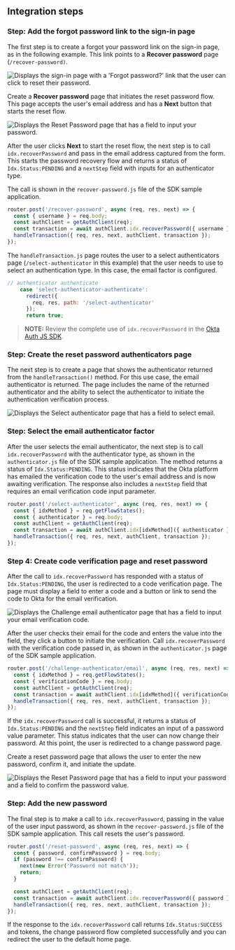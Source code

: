 ## Integration steps

### Step: Add the forgot password link to the sign-in page

The first step is to create a forgot your password link on the sign-in page, as in the following example. This link points to a **Recover password** page (`/recover-password)`.

<div class="common-image-format">

![Displays the sign-in page with a 'Forgot password?' link that the user can click to reset their password.](/img/oie-embedded-sdk/oie-embedded-sdk-use-case-simple-sign-on-screenshot-sign-in-nodejs.png)

</div>

Create a **Recover password** page that initiates the reset password flow. This page accepts the user's email address and has a **Next** button that starts the reset flow.

<div class="common-image-format">

![Displays the Reset Password page that has a field to input your password.](/img/oie-embedded-sdk/oie-embedded-sdk-use-case-pwd-recovery-screenshot-reset-nodejs.png)

</div>

After the user clicks **Next** to start the reset flow, the next step is to call `idx.recoverPassword` and pass in the email address captured from the form. This starts the password recovery flow and returns a status of `Idx.Status:PENDING` and a `nextStep` field with inputs for an authenticator type.

The call is shown in the `recover-password.js` file of the SDK sample application.

```JavaScript
router.post('/recover-password', async (req, res, next) => {
  const { username } = req.body;
  const authClient = getAuthClient(req);
  const transaction = await authClient.idx.recoverPassword({ username });
  handleTransaction({ req, res, next, authClient, transaction });
});
```

The `handleTransaction.js` page routes the user to a select authenticators page (`/select-authenticator` in this example) that the user needs to use to select an authentication type. In this case, the email factor is configured.

```JavaScript
// authenticator authenticate
    case 'select-authenticator-authenticate':
      redirect({
        req, res, path: '/select-authenticator'
      });
      return true;
```

>**NOTE:** Review the complete use of `idx.recoverPassword` in the [Okta Auth JS SDK](https://github.com/okta/okta-auth-js/blob/master/docs/idx.md#idxrecoverpassword).

### Step: Create the reset password authenticators page

The next step is to create a page that shows the authenticator returned from the `handleTransaction()` method. For this use case, the email authenticator is returned. The page includes the name of the returned authenticator and the ability to select the authenticator to initiate the authentication verification process.

<div class="common-image-format">

![Displays the Select authenticator page that has a field to select email.](/img/oie-embedded-sdk/oie-embedded-sdk-use-case-pwd-recovery-screenshot-select-auth-nodejs.png)

</div>

### Step: Select the email authenticator factor

After the user selects the email authenticator, the next step is to call `idx.recoverPassword` with the authenticator type, as shown in the `authenticator.js` file of the SDK sample application. The method returns a status of `Idx.Status:PENDING`. This status indicates that the Okta platform has emailed the verification code to the user's email address and is now awaiting verification. The response also includes a `nextStep` field that requires an email verification code input parameter.

```JavaScript
router.post('/select-authenticator', async (req, res, next) => {
  const { idxMethod } = req.getFlowStates();
  const { authenticator } = req.body;
  const authClient = getAuthClient(req);
  const transaction = await authClient.idx[idxMethod]({ authenticator });
  handleTransaction({ req, res, next, authClient, transaction });
});
```

### Step 4: Create code verification page and reset password

After the call to `idx.recoverPassword` has responded with a status of `Idx.Status:PENDING`, the user is redirected to a code verification page. The page must display a field to enter a code and a button or link to send the code to Okta for the email verification.

<div class="common-image-format">

![Displays the Challenge email authenticator page that has a field to input your email verification code.](/img/oie-embedded-sdk/oie-embedded-sdk-use-case-pwd-recovery-screenshot-challenge-nodejs.png)

</div>

After the user checks their email for the code and enters the value into the field, they click a button to initiate the verification. Call `idx.recoverPassword` with the verification code passed in, as shown in the `authenticator.js` page of the SDK sample application.

```JavaScript
router.post('/challenge-authenticator/email', async (req, res, next) => {
  const { idxMethod } = req.getFlowStates();
  const { verificationCode } = req.body;
  const authClient = getAuthClient(req);
  const transaction = await authClient.idx[idxMethod]({ verificationCode });
  handleTransaction({ req, res, next, authClient, transaction });
});
```

If the `idx.recoverPassword` call is successful, it returns a status of `Idx.Status:PENDING` and the `nextStep` field indicates an input of a password value parameter. This status indicates that the user can now change their password. At this point, the user is redirected to a change password page.

Create a reset password page that allows the user to enter the new password, confirm it, and initiate the update.

<div class="common-image-format">

![Displays the Reset Password page that has a field to input your password and a field to confirm the password value.](/img/oie-embedded-sdk/oie-embedded-sdk-use-case-pwd-recovery-screenshot-set-password-nodejs.png)

</div>

### Step: Add the new password

The final step is to make a call to `idx.recoverPassword`, passing in the value of the user input password, as shown in the `recover-password.js` file of the SDK sample application. This call resets the user's password.

```JavaScript
router.post('/reset-password', async (req, res, next) => {
  const { password, confirmPassword } = req.body;
  if (password !== confirmPassword) {
    next(new Error('Password not match'));
    return;
  }

  const authClient = getAuthClient(req);
  const transaction = await authClient.idx.recoverPassword({ password });
  handleTransaction({ req, res, next, authClient, transaction });
});
```

If the response to the `idx.recoverPassword` call returns `Idx.Status:SUCCESS` and tokens, the change password flow completed successfully and you can redirect the user to the default home page.
